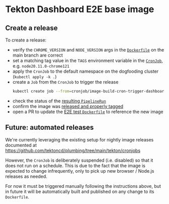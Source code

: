 # Tekton Dashboard E2E base image

## Create a release

To create a release:
- verify the `CHROME_VERSION` and `NODE_VERSION` args in the [`Dockerfile`](../Dockerfile) on the main branch are correct
- set a matching tag value in the `TAGS` environment variable in the [`CronJob`](./cronjob.yaml), e.g. `node20.11.0-chrome121`
- apply the `CronJob` to the default namespace on the dogfooding cluster (`kubectl apply -k .`)
- create a `Job` from the `CronJob` to trigger the release
  ```bash
  kubectl create job --from=cronjob/image-build-cron-trigger-dashboard-e2e-base dashboard-e2e-base-$(date +"%Y%m%d-%H%M")
  ```
- check the status of the [resulting `PipelineRun`](https://dashboard.dogfooding.tekton.dev/#/namespaces/default/pipelineruns?labelSelector=plumbing.tekton.dev%2Fimage%3Ddashboard-e2e-base)
- confirm the image was [released and properly tagged](https://github.com/tektoncd/dashboard/pkgs/container/dashboard%2Fdashboard-e2e-base)
- open a PR to update the [E2E test `Dockerfile`](../../Dockerfile) to reference the new image

## Future: automated releases

We're currently leveraging the existing setup for nightly image releases documented at https://github.com/tektoncd/plumbing/tree/main/tekton/cronjobs

However, the `CronJob` is deliberately suspended (i.e. disabled) so that it does not run on a schedule. This is due to the fact that the image is expected to change infrequently, only to pick up new browser / Node.js releases as needed.

For now it must be triggered manually following the instructions above, but in future it will be automatically built and published on any change to its `Dockerfile`.
